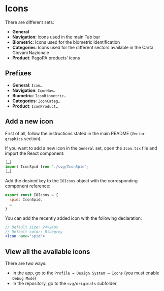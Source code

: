 # Icons
There are different sets:
* **General** 
* **Navigation**: Icons used in the main Tab bar
* **Biometric**: Icons used for the biometric identification
* **Categories**: Icons used for the different sectors available in the Carta Giovani Nazionale
* **Product**: PagoPA products' icons 

## Prefixes
- **General**: `Icon…`
- **Navigation**: `IconNav…`
- **Biometric**: `IconBiometric…`
- **Categories**: `IconCateg…`
- **Product**: `IconProduct…`

## Add a new icon
First of all, follow the instructions stated in the main README (`Vector graphics` section).

If you want to add a new icon in the `General` set, open the `Icon.tsx` file and import the React component:
```jsx
[…]
import IconSpid from "./svg/IconSpid";
[…]
```
Add the desired key to the `IOIcons` object with the corresponding component reference:
```jsx
export const IOIcons = {
  spid: IconSpid,
  …
}
```
You can add the recently added icon with the following declaration:
```jsx
// Default size: 24×24px
// Default color: Bluegrey
<Icon name="spid">
```

## View all the available icons
There are two ways:
- In the app, go to the `Profile → Design System → Icons` (you must enable `Debug Mode`)
- In the repository, go to the `svg/originals` subfolder
